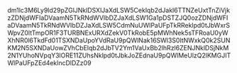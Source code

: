 dm1lc3M6Ly9ld29pZGlJNklDSXlJaXdLSW5Ceklqb2dJakl6TTNZeUxtTnZiVjkzZDNjdWFIaDVaamN5TkRNdWVIbDZJaXdLSW1Ga1pDSTZJQ0ozZDNjdWFIaDVaamN5TkRNdWVIbDZJaXdLSW5CdmNuUWlPaUFpTkRReklpd0tJbWxrSWpvZ0ltTmpOR1F3TURBNExURXdZekV0TkRobE5pMWhNek5sTFRoaU0yWXhNR0l6TkdFd01TSXNDaUpoYVdRaU9pQWlNak16SWl3S0ltNWxkQ0k2SUNKM2N5SXNDaUowZVhCbElqb2dJbTV2Ym1VaUxBb2lhRzl6ZENJNklDSjNkM2N1YUhoNVpqY3lORE11ZUhsNklpd0tJbkJoZEdnaU9pQWlMeUlzQ2lKMGJITWlPaUFpZEd4eklncDlDZz09
